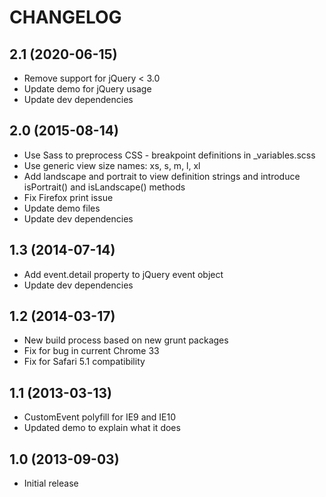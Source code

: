 # CHANGELOG

## 2.1 (2020-06-15)

- Remove support for jQuery < 3.0
- Update demo for jQuery usage
- Update dev dependencies

## 2.0 (2015-08-14)

- Use Sass to preprocess CSS - breakpoint definitions in _variables.scss
- Use generic view size names: xs, s, m, l, xl
- Add landscape and portrait to view definition strings and introduce isPortrait() and isLandscape() methods
- Fix Firefox print issue
- Update demo files
- Update dev dependencies

## 1.3 (2014-07-14)

- Add event.detail property to jQuery event object
- Update dev dependencies

## 1.2 (2014-03-17)

- New build process based on new grunt packages
- Fix for bug in current Chrome 33
- Fix for Safari 5.1 compatibility

## 1.1 (2013-03-13)

- CustomEvent polyfill for IE9 and IE10
- Updated demo to explain what it does

## 1.0 (2013-09-03)

- Initial release
